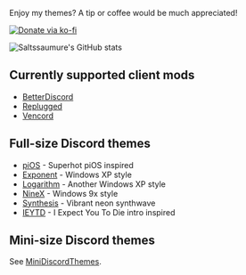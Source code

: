 Enjoy my themes? A tip or coffee would be much appreciated!

[![Donate via ko-fi](https://img.shields.io/badge/Donate-ko--fi-orange?style=flat-square&logo=kofi)](https://ko-fi.com/saltssaumure)

![Saltssaumure's GitHub stats](https://github-readme-stats.vercel.app/api?username=Saltssaumure&theme=midnight-purple)

## Currently supported client mods
- [BetterDiscord](https://betterdiscord.app/)
- [Replugged](https://replugged.dev/)
- [Vencord](https://github.com/Vendicated/Vencord)

## Full-size Discord themes
- [piOS](https://github.com/Saltssaumure/pios-discord-theme) - Superhot piOS inspired
- [Exponent](https://github.com/Saltssaumure/xp-discord-theme) - Windows XP style
- [Logarithm](https://github.com/Saltssaumure/xp2-discord-theme) - Another Windows XP style
- [NineX](https://github.com/Saltssaumure/w9x-discord-theme) - Windows 9x style
- [Synthesis](https://github.com/Saltssaumure/synthesis-discord-theme) - Vibrant neon synthwave
- [IEYTD](https://github.com/Saltssaumure/ieytd-discord-theme) - I Expect You To Die intro inspired

## Mini-size Discord themes
See [MiniDiscordThemes](https://github.com/MiniDiscordThemes).

